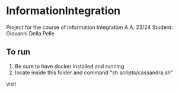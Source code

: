 # InformationIntegration
Project for the course of Information Integration A.A. 23/24
Student: Giovanni Della Pelle

## To run

1) Be sure to have docker installed and running
2) locate inside this folder and command "sh scripts/cassandra.sh"

visit 
